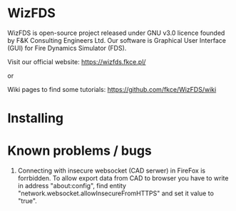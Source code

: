 # WizFDS
WizFDS is open-source project released under GNU v3.0 licence founded by F&K Consulting Engineers Ltd.
Our software is Graphical User Interface (GUI) for Fire Dynamics Simulator (FDS). 

Visit our official website: https://wizfds.fkce.pl/

or 

Wiki pages to find some tutorials: https://github.com/fkce/WizFDS/wiki

# Installing

# Known problems / bugs
1. Connecting with insecure websocket (CAD serwer) in FireFox is forrbidden. To allow export data from CAD to browser you have to write in address "about:config", find entity "network.websocket.allowInsecureFromHTTPS" and set it value to "true".

